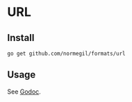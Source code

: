 # URL
## Install

`go get github.com/normegil/formats/url`

## Usage

See [Godoc](https://godoc.org/github.com/formats/url).
